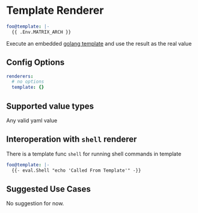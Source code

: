 # Template Renderer

```yaml
foo@template: |-
  {{ .Env.MATRIX_ARCH }}
```

Execute an embedded [golang template](https://golang.org/pkg/text/template/) and use the result as the real value

## Config Options

```yaml
renderers:
  # no options
  template: {}
```

## Supported value types

Any valid yaml value

## Interoperation with `shell` renderer

There is a template func `shell` for running shell commands in template

```yaml
foo@template: |-
  {{- eval.Shell "echo 'Called From Template'" -}}
```

## Suggested Use Cases

No suggestion for now.
